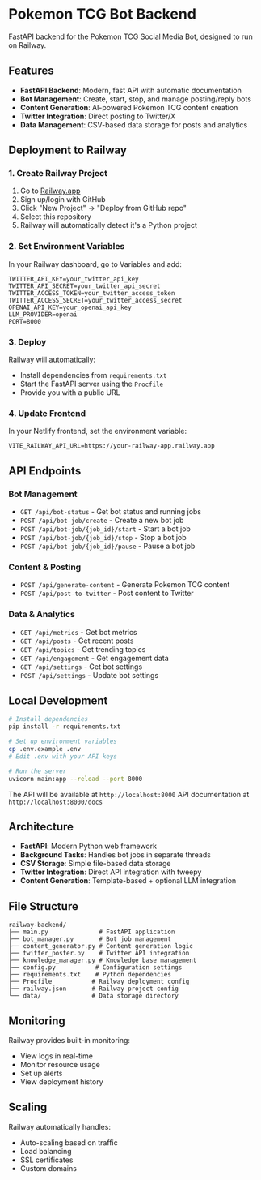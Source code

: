 # Pokemon TCG Bot Backend

FastAPI backend for the Pokemon TCG Social Media Bot, designed to run on Railway.

## Features

- **FastAPI Backend**: Modern, fast API with automatic documentation
- **Bot Management**: Create, start, stop, and manage posting/reply bots
- **Content Generation**: AI-powered Pokemon TCG content creation
- **Twitter Integration**: Direct posting to Twitter/X
- **Data Management**: CSV-based data storage for posts and analytics

## Deployment to Railway

### 1. Create Railway Project

1. Go to [Railway.app](https://railway.app)
2. Sign up/login with GitHub
3. Click "New Project" → "Deploy from GitHub repo"
4. Select this repository
5. Railway will automatically detect it's a Python project

### 2. Set Environment Variables

In your Railway dashboard, go to Variables and add:

```
TWITTER_API_KEY=your_twitter_api_key
TWITTER_API_SECRET=your_twitter_api_secret
TWITTER_ACCESS_TOKEN=your_twitter_access_token
TWITTER_ACCESS_SECRET=your_twitter_access_secret
OPENAI_API_KEY=your_openai_api_key
LLM_PROVIDER=openai
PORT=8000
```

### 3. Deploy

Railway will automatically:
- Install dependencies from `requirements.txt`
- Start the FastAPI server using the `Procfile`
- Provide you with a public URL

### 4. Update Frontend

In your Netlify frontend, set the environment variable:
```
VITE_RAILWAY_API_URL=https://your-railway-app.railway.app
```

## API Endpoints

### Bot Management
- `GET /api/bot-status` - Get bot status and running jobs
- `POST /api/bot-job/create` - Create a new bot job
- `POST /api/bot-job/{job_id}/start` - Start a bot job
- `POST /api/bot-job/{job_id}/stop` - Stop a bot job
- `POST /api/bot-job/{job_id}/pause` - Pause a bot job

### Content & Posting
- `POST /api/generate-content` - Generate Pokemon TCG content
- `POST /api/post-to-twitter` - Post content to Twitter

### Data & Analytics
- `GET /api/metrics` - Get bot metrics
- `GET /api/posts` - Get recent posts
- `GET /api/topics` - Get trending topics
- `GET /api/engagement` - Get engagement data
- `GET /api/settings` - Get bot settings
- `POST /api/settings` - Update bot settings

## Local Development

```bash
# Install dependencies
pip install -r requirements.txt

# Set up environment variables
cp .env.example .env
# Edit .env with your API keys

# Run the server
uvicorn main:app --reload --port 8000
```

The API will be available at `http://localhost:8000`
API documentation at `http://localhost:8000/docs`

## Architecture

- **FastAPI**: Modern Python web framework
- **Background Tasks**: Handles bot jobs in separate threads
- **CSV Storage**: Simple file-based data storage
- **Twitter Integration**: Direct API integration with tweepy
- **Content Generation**: Template-based + optional LLM integration

## File Structure

```
railway-backend/
├── main.py              # FastAPI application
├── bot_manager.py       # Bot job management
├── content_generator.py # Content generation logic
├── twitter_poster.py    # Twitter API integration
├── knowledge_manager.py # Knowledge base management
├── config.py           # Configuration settings
├── requirements.txt    # Python dependencies
├── Procfile           # Railway deployment config
├── railway.json       # Railway project config
└── data/              # Data storage directory
```

## Monitoring

Railway provides built-in monitoring:
- View logs in real-time
- Monitor resource usage
- Set up alerts
- View deployment history

## Scaling

Railway automatically handles:
- Auto-scaling based on traffic
- Load balancing
- SSL certificates
- Custom domains
